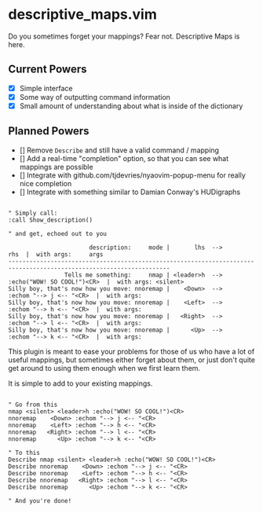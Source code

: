 # descriptive_maps.vim
Do you sometimes forget your mappings? Fear not. Descriptive Maps is here.

## Current Powers

- [x] Simple interface
- [x] Some way of outputting command information
- [x] Small amount of understanding about what is inside of the dictionary

## Planned Powers

- [] Remove `Describe` and still have a valid command / mapping
- [] Add a real-time "completion" option, so that you can see what mappings are possible
- [] Integrate with github.com/tjdevries/nyaovim-popup-menu for really nice completion
- [] Integrate with something similar to Damian Conway's HUDigraphs

```vim

" Simply call:
:call Show_description()

" and get, echoed out to you

                       description:     mode |       lhs  -->                            rhs  |  with args:     args
--------------------------------------------------------------------------------------------------------------------
                Tells me something:     nmap | <leader>h  -->     :echo("WOW! SO COOL!")<CR>  |  with args: <silent>
Silly boy, that's now how you move: nnoremap |    <Down>  -->        :echom "--> j <-- "<CR>  |  with args:
Silly boy, that's now how you move: nnoremap |    <Left>  -->        :echom "--> h <-- "<CR>  |  with args:
Silly boy, that's now how you move: nnoremap |   <Right>  -->        :echom "--> l <-- "<CR>  |  with args:
Silly boy, that's now how you move: nnoremap |      <Up>  -->        :echom "--> k <-- "<CR>  |  with args:
```

This plugin is meant to ease your problems for those of us who have a lot of useful mappings, but sometimes either forget about them, or just don't quite get around to using them enough when we first learn them.

It is simple to add to your existing mappings.

```vim

" Go from this
nmap <silent> <leader>h :echo("WOW! SO COOL!")<CR>
nnoremap    <Down> :echom "--> j <-- "<CR>
nnoremap    <Left> :echom "--> h <-- "<CR>
nnoremap   <Right> :echom "--> l <-- "<CR>
nnoremap      <Up> :echom "--> k <-- "<CR> 

" To this
Describe nmap <silent> <leader>h :echo("WOW! SO COOL!")<CR>
Describe nnoremap    <Down> :echom "--> j <-- "<CR>
Describe nnoremap    <Left> :echom "--> h <-- "<CR>
Describe nnoremap   <Right> :echom "--> l <-- "<CR>
Describe nnoremap      <Up> :echom "--> k <-- "<CR> 

" And you're done!
```

